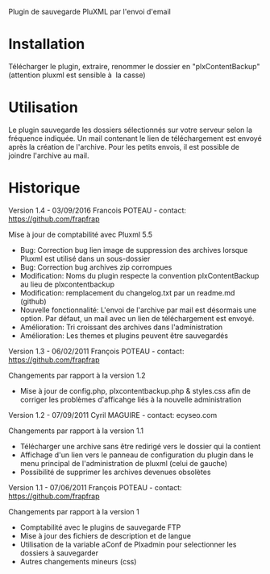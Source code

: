 Plugin de sauvegarde PluXML par l'envoi d'email

Installation
============

Télécharger le plugin, extraire, renommer le dossier en "plxContentBackup" (attention pluxml est sensible à  la casse)

Utilisation
===========

Le plugin sauvegarde les dossiers sélectionnés sur votre serveur selon la fréquence indiquée. Un mail contenant le lien de téléchargement est envoyé après la création de l'archive. Pour les petits envois, il est possible de joindre l'archive au mail.

Historique
=========

Version 1.4 - 03/09/2016
Francois POTEAU - contact: https://github.com/frapfrap

Mise à jour de comptabilité avec Pluxml 5.5
- Bug: Correction bug lien image de suppression des archives lorsque Pluxml est utilisé dans un sous-dossier
- Bug: Correction bug archives zip corrompues
- Modification: Noms du plugin respecte la convention plxContentBackup au lieu de plxcontentbackup
- Modification: remplacement du changelog.txt par un readme.md (github)
- Nouvelle fonctionnalité: L'envoi de l'archive par mail est désormais une option. Par défaut, un mail avec un lien de téléchargement est envoyé. 
- Amélioration: Tri croissant des archives dans l'administration
- Amélioration: Les themes et plugins peuvent être sauvegardés
   
Version 1.3 - 06/02/2011
François POTEAU	- contact: https://github.com/frapfrap

Changements par rapport à la version 1.2

- Mise à jour de config.php, plxcontentbackup.php & styles.css afin de corriger les problèmes d'afficahge liés à la nouvelle administration


Version 1.2 - 07/09/2011
Cyril MAGUIRE - contact: ecyseo.com

Changements par rapport à la version 1.1

- Télécharger une archive sans être redirigé vers le dossier qui la contient
- Affichage d'un lien vers le panneau de configuration du plugin dans le menu principal de l'administration de pluxml (celui de gauche)
- Possibilité de supprimer les archives devenues obsolètes


Version 1.1 - 07/06/2011
François POTEAU - contact: https://github.com/frapfrap


Changements par rapport à la version 1

- Comptabilité avec le plugins de sauvegarde FTP
- Mise à jour des fichiers de description et de langue
- Utilisation de la variable aConf de Plxadmin pour selectionner les dossiers à sauvegarder 
- Autres changements mineurs (css)

